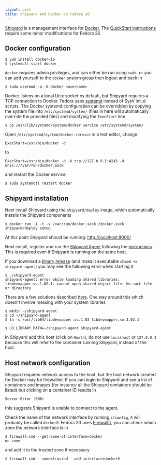 ```yaml
---
layout: post
title: Shipyard and Docker on Fedora 20
---
```


[Shipyard](https://github.com/shipyard/shipyard) is a management interface for [Docker](http://www.docker.io/).
The [QuickStart instructions](https://github.com/shipyard/shipyard/wiki/QuickStart) require some minor modifications for Fedora 20.


## Docker configuration

    $ yum install docker-io
    $ systemctl start docker

`docker` requires admin privileges, and can either be run using `sudo`, or you can add yourself to the `docker` system group then logout and back in

    $ sudo usermod -a -G docker <username>

Docker listens on a local Unix socket by default, but Shipyard requires a TCP connection to Docker.
Fedora uses [systemd](https://fedoraproject.org/wiki/Systemd) instead of SysV init.d scripts.
The Docker systemd configuration can be overridden by copying the system file into `/etc/systemd/system/` (files in here will automatically override the provided files) and modifying the `ExecStart` line

    $ cp /usr/lib/systemd/system/docker.service /etc/systemd/system/

Open `/etc/systemd/system/docker.service` in a text editor, change

    ExecStart=/usr/bin/docker -d

to

    ExecStart=/usr/bin/docker -d -H tcp://127.0.0.1:4243 -H unix:///var/run/docker.sock

and restart the Docker service

    $ sudo systemctl restart docker


## Shipyard installation

Next install Shipyard using the `shipyard/deploy` image, which automatically installs the Shipyard components

    $ docker run -i -t -v /var/run/docker.sock:/docker.sock shipyard/deploy setup

At this point Shipyard should be running: [http://localhost:8000/](http://localhost:8000/)

Next install, register and run the [Shipyard Agent](https://github.com/shipyard/shipyard-agent) following the [instructions](https://github.com/shipyard/shipyard-agent/blob/master/readme.md).
This is required even if Shipyard is running on the same host.

If you download a [binary release](https://github.com/shipyard/shipyard-agent/releases) (and make it executable `chmod +x shipyard-agent`) you may see the following error when starting it

    $ ./shipyard-agent
    shipyard-agent: error while loading shared libraries: libdevmapper.so.1.02.1: cannot open shared object file: No such file or directory

There are a few solutions described [here](https://github.com/shipyard/shipyard/issues/134).
One way around this which doesn't involve messing with your system libraries

    $ mkdir ~/shipyard-agent
    $ cd ~/shipyard-agent
    $ ln -s /usr/lib64/libdevmapper.so.1.02 libdevmapper.so.1.02.1

    $ LD_LIBRARY_PATH=~/shipyard-agent shipyard-agent

In Shipyard add this host (click on `Hosts`), do not use `localhost` or `127.0.0.1` because this will refer to the container running Shipyard, instead of the host.


## Host network configuration

Shipyard requires network access to the host, but the host network created for Docker may be firewalled.
If you can login to Shipyard and see a list of containers and images (for instance all the Shipyard containers should be listed) but clicking on a container ID results in

    Server Error (500)

this suggests Shipyard is unable to connect to the agent.

Check the name of the network interface by running `ifconfig`, it will probably be called `docker0`.
Fedora 20 uses [FirewallD](https://fedoraproject.org/wiki/FirewallD), you can check which zone the network interface is in

    $ firewall-cmd --get-zone-of-interface=docker
    no zone

and add it to the trusted zone if necessary

    $ firewall-cmd --zone=trusted --add-interface=docker0

